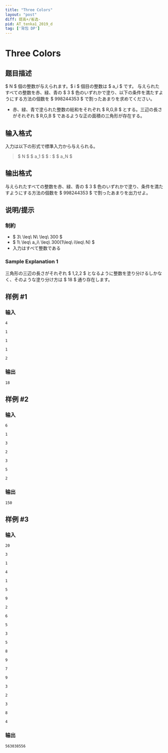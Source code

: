 ```yaml
---
title: "Three Colors"
layout: "post"
diff: 提高+/省选-
pid: AT_tenka1_2019_d
tag: ['背包 DP']
---
```


# Three Colors

## 题目描述

[problemUrl]: https://atcoder.jp/contests/tenka1-2019/tasks/tenka1_2019_d

$ N $ 個の整数が与えられます。$ i $ 個目の整数は $ a_i $ です。 与えられたすべての整数を赤、緑、青の $ 3 $ 色のいずれかで塗り、以下の条件を満たすようにする方法の個数を $ 998244353 $ で割ったあまりを求めてください。

- 赤、緑、青で塗られた整数の総和をそれぞれ $ R,G,B $ とする。三辺の長さがそれぞれ $ R,G,B $ であるような正の面積の三角形が存在する。

## 输入格式

入力は以下の形式で標準入力から与えられる。

> $ N $ $ a_1 $ $ : $ $ a_N $

## 输出格式

与えられたすべての整数を赤、緑、青の $ 3 $ 色のいずれかで塗り、条件を満たすようにする方法の個数を $ 998244353 $ で割ったあまりを出力せよ。

## 说明/提示

### 制約

- $ 3\ \leq\ N\ \leq\ 300 $
- $ 1\ \leq\ a_i\ \leq\ 300(1\leq\ i\leq\ N) $
- 入力はすべて整数である

### Sample Explanation 1

三角形の三辺の長さがそれぞれ $ 1,2,2 $ となるように整数を塗り分けるしかなく、そのような塗り分け方は $ 18 $ 通り存在します。

## 样例 #1

### 输入

```
4
1
1
1
2
```

### 输出

```
18
```

## 样例 #2

### 输入

```
6
1
3
2
3
5
2
```

### 输出

```
150
```

## 样例 #3

### 输入

```
20
3
1
4
1
5
9
2
6
5
3
5
8
9
7
9
3
2
3
8
4
```

### 输出

```
563038556
```

